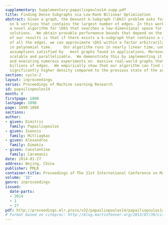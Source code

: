```yaml
---
supplementary: Supplementary:papailiopoulos14-supp.pdf
title: Finding Dense Subgraphs via Low-Rank Bilinear Optimization
abstract: Given a graph, the Densest k-Subgraph (\DkS) problem asks for the subgraph
  on k vertices that contains the largest number of edges. In this work, we develop
  a novel algorithm for \DkS that searches a low-dimensional space for provably good
  solutions.  We obtain provable performance bounds that depend on the graph spectrum.  One
  of our results is that if there exists a k-subgraph that contains a constant fraction
  of all the edges, we can approximate \DkS within a factor arbitrarily close to two
  in polynomial time.     Our algorithm runs in nearly linear time, under spectral
  assumptions satisfied by   most graphs found in applications. Moreover, it is highly
  scalable and parallelizable.  We demonstrate this by implementing it in MapReduce
  and executing numerous experiments on  massive real-world graphs that have up to
  billions of edges.  We empirically show that our algorithm can find subgraphs of
  significantly higher density compared to the previous state of the art.
section: cycle-2
layout: inproceedings
series: Proceedings of Machine Learning Research
id: papailiopoulos14
month: 0
firstpage: 1890
lastpage: 1898
page: 1890-1898
sections: 
author:
- given: Dimitris
  family: Papailiopoulos
- given: Ioannis
  family: Mitliagkas
- given: Alexandros
  family: Dimakis
- given: Constantine
  family: Caramanis
date: 2014-01-27
address: Bejing, China
publisher: PMLR
container-title: Proceedings of The 31st International Conference on Machine Learning
volume: '32'
genre: inproceedings
issued:
  date-parts:
  - 2014
  - 1
  - 27
pdf: http://proceedings.mlr.press/v32/papailiopoulos14/papailiopoulos14.pdf
# Format based on citeproc: http://blog.martinfenner.org/2013/07/30/citeproc-yaml-for-bibliographies/
---
```

